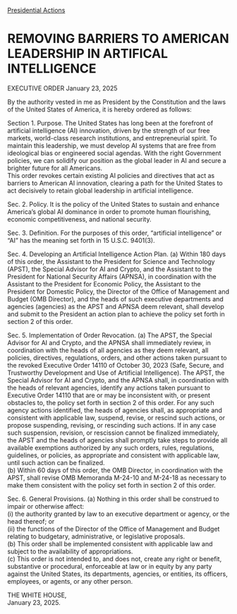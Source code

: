 
[Presidential Actions](https://www.whitehouse.gov/presidential-actions/) 

REMOVING BARRIERS TO AMERICAN LEADERSHIP IN ARTIFICAL INTELLIGENCE
==================================================================

EXECUTIVE ORDER 
January 23, 2025 



By the authority vested in me as President by the Constitution and the laws of the United States of America, it is hereby ordered as follows:

  
Section 1. Purpose. The United States has long been at the forefront of artificial intelligence (AI) innovation, driven by the strength of our free markets, world-class research institutions, and entrepreneurial spirit. To maintain this leadership, we must develop AI systems that are free from ideological bias or engineered social agendas. With the right Government policies, we can solidify our position as the global leader in AI and secure a brighter future for all Americans.  
This order revokes certain existing AI policies and directives that act as barriers to American AI innovation, clearing a path for the United States to act decisively to retain global leadership in artificial intelligence.

  
Sec. 2. Policy. It is the policy of the United States to sustain and enhance America’s global AI dominance in order to promote human flourishing, economic competitiveness, and national security.

  
Sec. 3. Definition. For the purposes of this order, “artificial intelligence” or “AI” has the meaning set forth in 15 U.S.C. 9401(3).

  
Sec. 4. Developing an Artificial Intelligence Action Plan. (a) Within 180 days of this order, the Assistant to the President for Science and Technology (APST), the Special Advisor for AI and Crypto, and the Assistant to the President for National Security Affairs (APNSA), in coordination with the Assistant to the President for Economic Policy, the Assistant to the President for Domestic Policy, the Director of the Office of Management and Budget (OMB Director), and the heads of such executive departments and agencies (agencies) as the APST and APNSA deem relevant, shall develop and submit to the President an action plan to achieve the policy set forth in section 2 of this order.

  
Sec. 5. Implementation of Order Revocation. (a) The APST, the Special Advisor for AI and Crypto, and the APNSA shall immediately review, in coordination with the heads of all agencies as they deem relevant, all policies, directives, regulations, orders, and other actions taken pursuant to the revoked Executive Order 14110 of October 30, 2023 (Safe, Secure, and Trustworthy Development and Use of Artificial Intelligence). The APST, the Special Advisor for AI and Crypto, and the APNSA shall, in coordination with the heads of relevant agencies, identify any actions taken pursuant to Executive Order 14110 that are or may be inconsistent with, or present obstacles to, the policy set forth in section 2 of this order. For any such agency actions identified, the heads of agencies shall, as appropriate and consistent with applicable law, suspend, revise, or rescind such actions, or propose suspending, revising, or rescinding such actions. If in any case such suspension, revision, or rescission cannot be finalized immediately, the APST and the heads of agencies shall promptly take steps to provide all available exemptions authorized by any such orders, rules, regulations, guidelines, or policies, as appropriate and consistent with applicable law, until such action can be finalized.  
(b) Within 60 days of this order, the OMB Director, in coordination with the APST, shall revise OMB Memoranda M-24-10 and M-24-18 as necessary to make them consistent with the policy set forth in section 2 of this order.

  
Sec. 6. General Provisions. (a) Nothing in this order shall be construed to impair or otherwise affect:  
(i) the authority granted by law to an executive department or agency, or the head thereof; or  
(ii) the functions of the Director of the Office of Management and Budget relating to budgetary, administrative, or legislative proposals.  
(b) This order shall be implemented consistent with applicable law and subject to the availability of appropriations.  
(c) This order is not intended to, and does not, create any right or benefit, substantive or procedural, enforceable at law or in equity by any party against the United States, its departments, agencies, or entities, its officers, employees, or agents, or any other person.

THE WHITE HOUSE,  
January 23, 2025.



